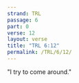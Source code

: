 ```yaml
---
strand: TRL
passage: 6
part: 0
verse: 12
layout: verse
title: "TRL 6:12"
permalink: /TRL/6/12/
---
```

"I try to come around."
